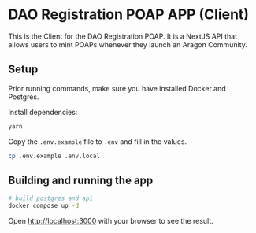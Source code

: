 # DAO Registration POAP APP (Client)

This is the Client for the DAO Registration POAP. It is a NextJS API that allows users to mint POAPs whenever they launch an Aragon Community.

## Setup

Prior running commands, make sure you have installed Docker and Postgres.

Install dependencies:

```bash
yarn
```

Copy the `.env.example` file to `.env` and fill in the values.

```bash
cp .env.example .env.local
```

## Building and running the app

```bash
# build postgres and api
docker compose up -d
```

Open [http://localhost:3000](http://localhost:3000) with your browser to see the result.

